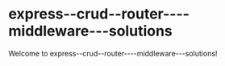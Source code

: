 # express--crud--router----middleware---solutions

Welcome to express--crud--router----middleware---solutions!
